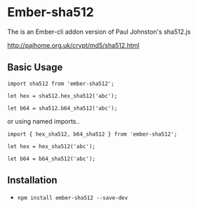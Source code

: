 # Ember-sha512

The is an Ember-cli addon version of Paul Johnston's sha512.js

http://pajhome.org.uk/crypt/md5/sha512.html

## Basic Usage

```
import sha512 from 'ember-sha512';

let hex = sha512.hex_sha512('abc');

let b64 = sha512.b64_sha512('abc');
```

or using named imports..

```
import { hex_sha512, b64_sha512 } from 'ember-sha512';

let hex = hex_sha512('abc');

let b64 = b64_sha512('abc');
```

## Installation

* `npm install ember-sha512 --save-dev`
